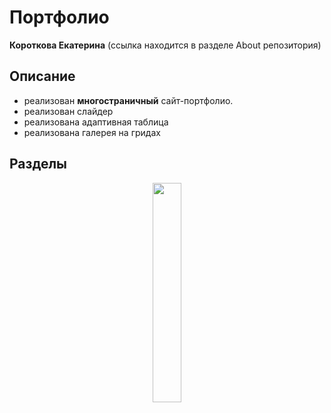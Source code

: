 # Портфолио
 **Короткова Екатерина**
(ссылка находится в разделе About репозитория)
## Описание

- реализован **многостраничный** сайт-портфолио.
- реализован слайдер
- реализована адаптивная таблица
- реализована галерея на гридах

## Разделы
<p align="center"><img  src="./readme_assets/4.png" width="30%"></p>


